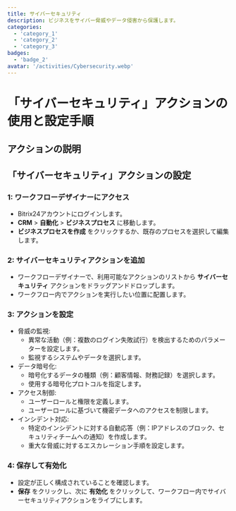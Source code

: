 ```yaml
---
title: サイバーセキュリティ
description: ビジネスをサイバー脅威やデータ侵害から保護します。
categories: 
  - 'category_1'
  - 'category_2'
  - 'category_3'
badges: 
  - 'badge_2'
avatar: '/activities/Cybersecurity.webp'
---
```

# 「サイバーセキュリティ」アクションの使用と設定手順

## アクションの説明

## **「サイバーセキュリティ」アクションの設定**

### 1: ワークフローデザイナーにアクセス
- Bitrix24アカウントにログインします。
- **CRM** > **自動化** > **ビジネスプロセス** に移動します。
- **ビジネスプロセスを作成** をクリックするか、既存のプロセスを選択して編集します。

### 2: サイバーセキュリティアクションを追加
- ワークフローデザイナーで、利用可能なアクションのリストから **サイバーセキュリティ** アクションをドラッグアンドドロップします。
- ワークフロー内でアクションを実行したい位置に配置します。

### 3: アクションを設定
- 脅威の監視:
  - 異常な活動（例：複数のログイン失敗試行）を検出するためのパラメーターを設定します。
  - 監視するシステムやデータを選択します。
- データ暗号化:
  - 暗号化するデータの種類（例：顧客情報、財務記録）を選択します。
  - 使用する暗号化プロトコルを指定します。
- アクセス制御:
  - ユーザーロールと権限を定義します。
  - ユーザーロールに基づいて機密データへのアクセスを制限します。
- インシデント対応:
  - 特定のインシデントに対する自動応答（例：IPアドレスのブロック、セキュリティチームへの通知）を作成します。
  - 重大な脅威に対するエスカレーション手順を設定します。

### 4: 保存して有効化
- 設定が正しく構成されていることを確認します。
- **保存** をクリックし、次に **有効化** をクリックして、ワークフロー内でサイバーセキュリティアクションをライブにします。